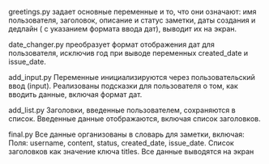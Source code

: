 greetings.py 
задает основные переменные и то, что они означают: имя пользователя, заголовок, описание и статус заметки,
даты создания и дедлайн ( с указанием формата ввода дат), выводит их на экран.

date_changer.py 
преобразует формат отображения дат для пользователя, исключив год при выводе переменных created_date и issue_date.

add_input.py 
Переменные инициализируются через пользовательский ввод (input).
Реализованы подсказки для пользователя о том, как вводить данные, включая формат дат.

add_list.py
Заголовки, введенные пользователем, сохраняются в список.
Введенные данные отображаются, включая список заголовков.

final.py
Все данные организованы в словарь для заметки, включая:
Поля: username, content, status, created_date, issue_date.
Список заголовков как значение ключа titles.
Все данные выводятся на экран
